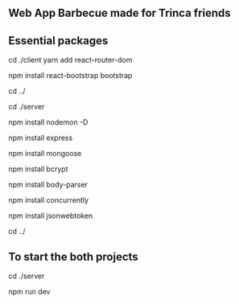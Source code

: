 Web App Barbecue made for Trinca friends
---------------------------------------------------------


Essential packages
---------------------------------------------------------

cd ./client yarn add react-router-dom

npm install react-bootstrap bootstrap

cd ../

cd ./server 

npm install nodemon -D

npm install express

npm install mongoose

npm install bcrypt

npm install body-parser

npm install concurrently

npm install jsonwebtoken

cd ../

To start the both projects
------------------------------------------------------------
cd ./server

npm run dev
